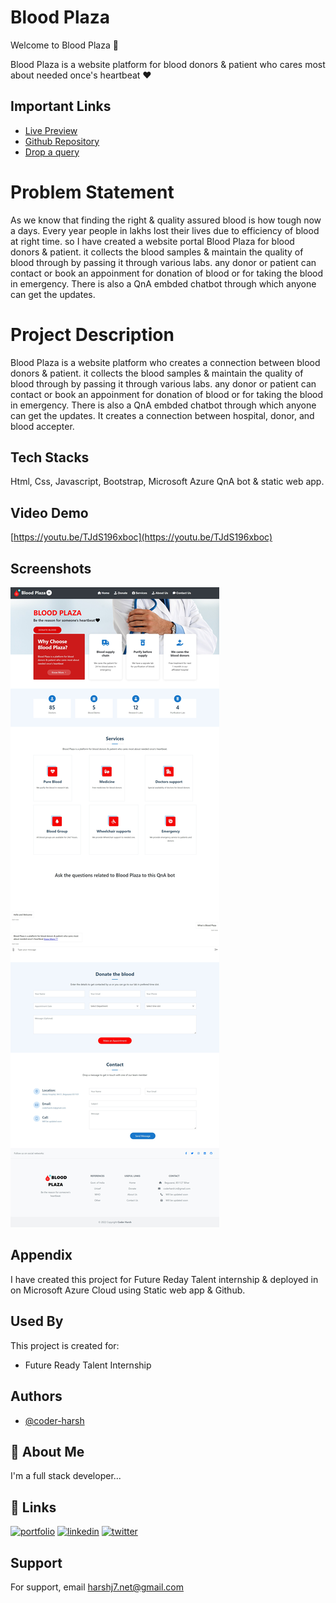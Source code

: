 # Blood Plaza

Welcome to Blood Plaza 👋

Blood Plaza is a website platform for blood donors & patient who cares most about needed once's heartbeat ❤

## Important Links

- [Live Preview](https://mango-bush-0946bbb00.1.azurestaticapps.net/)
 - [Github Repository](https://github.com/coder-harsh/blood-plaza)
 - [Drop a query](https://twitter.com/coderharsh06)

# Problem Statement

As we know that finding the right & quality assured blood is how tough now a days. Every year people in lakhs lost their lives due to efficiency of blood at right time. so I have created a website portal Blood Plaza for blood donors & patient. it collects the blood samples & maintain the quality of blood through by passing it through various labs. any donor or patient can contact or book an appoinment for donation of blood or for taking the blood in emergency. There is also a QnA embded chatbot through which anyone can get the updates.

# Project Description

Blood Plaza is a website platform who creates a connection between blood donors & patient. it collects the blood samples & maintain the quality of blood through by passing it through various labs. any donor or patient can contact or book an appoinment for donation of blood or for taking the blood in emergency. There is also a QnA embded chatbot through which anyone can get the updates. It creates a connection between hospital, donor, and blood accepter.

## Tech Stacks
Html, Css, Javascript, Bootstrap, Microsoft Azure QnA bot & static web app.

## Video Demo
[https://youtu.be/TJdS196xboc](https://youtu.be/TJdS196xboc)



## Screenshots

![Website Screenshot](https://github.com/coder-harsh/blood-plaza/blob/main/assets/img/bloodplaza.png)
## Appendix

I have created this project for Future Reday Talent internship & deployed in on Microsoft Azure Cloud using Static web app & Github.


## Used By

This project is created for:

- Future Ready Talent Internship

## Authors

- [@coder-harsh](https://github.com/coder-harsh)

## 🚀 About Me
I'm a full stack developer...


## 🔗 Links
[![portfolio](https://img.shields.io/badge/my_portfolio-000?style=for-the-badge&logo=ko-fi&logoColor=white)](https://coderharsh.in/)
[![linkedin](https://img.shields.io/badge/linkedin-0A66C2?style=for-the-badge&logo=linkedin&logoColor=white)](https://www.linkedin.com/in/coderharsh)
[![twitter](https://img.shields.io/badge/twitter-1DA1F2?style=for-the-badge&logo=twitter&logoColor=white)](https://twitter.com/coderharsh06)


## Support

For support, email harshj7.net@gmail.com

